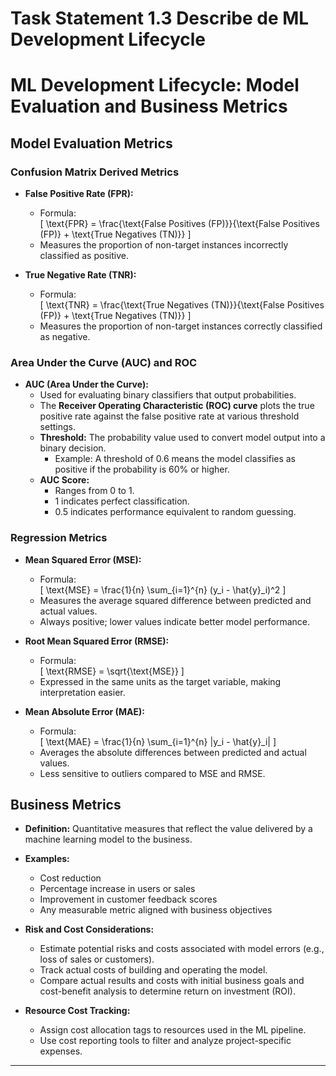 # Task Statement 1.3 Describe de ML Development Lifecycle

# ML Development Lifecycle: Model Evaluation and Business Metrics

## Model Evaluation Metrics

### Confusion Matrix Derived Metrics

- **False Positive Rate (FPR):**
  - Formula:  
    \[
    \text{FPR} = \frac{\text{False Positives (FP)}}{\text{False Positives (FP)} + \text{True Negatives (TN)}}
    \]
  - Measures the proportion of non-target instances incorrectly classified as positive.

- **True Negative Rate (TNR):**
  - Formula:  
    \[
    \text{TNR} = \frac{\text{True Negatives (TN)}}{\text{False Positives (FP)} + \text{True Negatives (TN)}}
    \]
  - Measures the proportion of non-target instances correctly classified as negative.

### Area Under the Curve (AUC) and ROC

- **AUC (Area Under the Curve):**
  - Used for evaluating binary classifiers that output probabilities.
  - The **Receiver Operating Characteristic (ROC) curve** plots the true positive rate against the false positive rate at various threshold settings.
  - **Threshold:** The probability value used to convert model output into a binary decision.
    - Example: A threshold of 0.6 means the model classifies as positive if the probability is 60% or higher.
  - **AUC Score:**
    - Ranges from 0 to 1.
    - 1 indicates perfect classification.
    - 0.5 indicates performance equivalent to random guessing.

### Regression Metrics

- **Mean Squared Error (MSE):**
  - Formula:  
    \[
    \text{MSE} = \frac{1}{n} \sum_{i=1}^{n} (y_i - \hat{y}_i)^2
    \]
  - Measures the average squared difference between predicted and actual values.
  - Always positive; lower values indicate better model performance.

- **Root Mean Squared Error (RMSE):**
  - Formula:  
    \[
    \text{RMSE} = \sqrt{\text{MSE}}
    \]
  - Expressed in the same units as the target variable, making interpretation easier.

- **Mean Absolute Error (MAE):**
  - Formula:  
    \[
    \text{MAE} = \frac{1}{n} \sum_{i=1}^{n} |y_i - \hat{y}_i|
    \]
  - Averages the absolute differences between predicted and actual values.
  - Less sensitive to outliers compared to MSE and RMSE.

## Business Metrics

- **Definition:** Quantitative measures that reflect the value delivered by a machine learning model to the business.
- **Examples:**
  - Cost reduction
  - Percentage increase in users or sales
  - Improvement in customer feedback scores
  - Any measurable metric aligned with business objectives

- **Risk and Cost Considerations:**
  - Estimate potential risks and costs associated with model errors (e.g., loss of sales or customers).
  - Track actual costs of building and operating the model.
  - Compare actual results and costs with initial business goals and cost-benefit analysis to determine return on investment (ROI).

- **Resource Cost Tracking:**
  - Assign cost allocation tags to resources used in the ML pipeline.
  - Use cost reporting tools to filter and analyze project-specific expenses.

---
